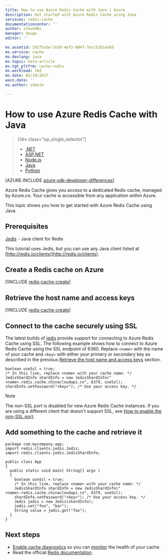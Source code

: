 ```yaml
---
title: How to use Azure Redis Cache with Java | Azure
description: Get started with Azure Redis Cache using Java
services: redis-cache
documentationcenter: ''
author: steved0x
manager: douge
editor: ''

ms.assetid: 29275a5e-2e39-4ef2-804f-7ecc5161eab9
ms.service: cache
ms.devlang: java
ms.topic: hero-article
ms.tgt_pltfrm: cache-redis
ms.workload: tbd
ms.date: 02/10/2017
wacn.date: ''
ms.author: sdanie

---
```

# How to use Azure Redis Cache with Java
> [!div class="op_single_selector"]
> * [.NET](cache-dotnet-how-to-use-azure-redis-cache.md)
> * [ASP.NET](cache-web-app-howto.md)
> * [Node.js](cache-nodejs-get-started.md)
> * [Java](cache-java-get-started.md)
> * [Python](cache-python-get-started.md)
> 
> 

[AZURE.INCLUDE [azure-sdk-developer-differences](../../includes/azure-sdk-developer-differences.md)]

Azure Redis Cache gives you access to a dedicated Redis cache, managed by Azure.cn. Your cache is accessible from any application within Azure.

This topic shows you how to get started with Azure Redis Cache using Java.

## Prerequisites
[Jedis](https://github.com/xetorthio/jedis) - Java client for Redis

This tutorial uses Jedis, but you can use any Java client listed at [http://redis.io/clients](http://redis.io/clients).

## Create a Redis cache on Azure
[!INCLUDE [redis-cache-create](../../includes/redis-cache-create.md)]

## <a name="retrieve-the-host-name-and-access-keys"></a> Retrieve the host name and access keys
[!INCLUDE [redis-cache-create](../../includes/redis-cache-access-keys.md)]

## Connect to the cache securely using SSL
The latest builds of [jedis](https://github.com/xetorthio/jedis) provide support for connecting to Azure Redis Cache using SSL. The following example shows how to connect to Azure Redis Cache using the SSL endpoint of 6380. Replace `<name>` with the name of your cache and `<key>` with either your primary or secondary key as described in the previous [Retrieve the host name and access keys](#retrieve-the-host-name-and-access-keys) section.

    boolean useSsl = true;
    /* In this line, replace <name> with your cache name: */
    JedisShardInfo shardInfo = new JedisShardInfo("<name>.redis.cache.chinacloudapi.cn", 6379, useSsl);
    shardInfo.setPassword("<key>"); /* Use your access key. */

> [!NOTE]
> The non-SSL port is disabled for new Azure Redis Cache instances. If you are using a different client that doesn't support SSL, see [How to enable the non-SSL port](cache-configure.md#access-ports).
> 
> 

## Add something to the cache and retrieve it
    package com.mycompany.app;
    import redis.clients.jedis.Jedis;
    import redis.clients.jedis.JedisShardInfo;

    public class App
    {
      public static void main( String[] args )
      {
        boolean useSsl = true;
        /* In this line, replace <name> with your cache name: */
        JedisShardInfo shardInfo = new JedisShardInfo("<name>.redis.cache.chinacloudapi.cn", 6379, useSsl);
        shardInfo.setPassword("<key>"); /* Use your access key. */
        Jedis jedis = new Jedis(shardInfo);
        jedis.set("foo", "bar");
        String value = jedis.get("foo");
      }
    }

## Next steps
* [Enable cache diagnostics](cache-how-to-monitor.md#EnableDiagnostics) so you can [monitor](cache-how-to-monitor.md) the health of your cache.
* Read the official [Redis documentation](http://redis.io/documentation).